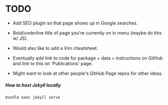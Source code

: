 # TODO
* Add SEO plugin so that page shows up in Google searches.
* Bold/underline title of page you're currently on in menu (maybe do this w/ JS).

* Would also like to add a Vim cheatsheet.

* Eventually add link to code for package + data + instructions on GitHub and link to this on 'Publications' page.

* Might want to look at other people's GitHub Page repos for other ideas.

##### How to host Jekyll locally
`bundle exec jekyll serve`
